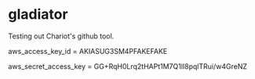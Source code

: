 # gladiator

Testing out Chariot's github tool.

aws_access_key_id = AKIASUG3SM4PFAKEFAKE

aws_secret_access_key = GG+RqH0Lrq2tHAPt1M7Q1lI8pqlTRui/w4GreNZ

